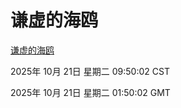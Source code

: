 # 谦虚的海鸥
[谦虚的海鸥](http://59.174.9.160:56308/qxdho/course/base/hotlink/index.php)

2025年 10月 21日 星期二 09:50:02 CST

2025年 10月 21日 星期二 01:50:02 GMT
